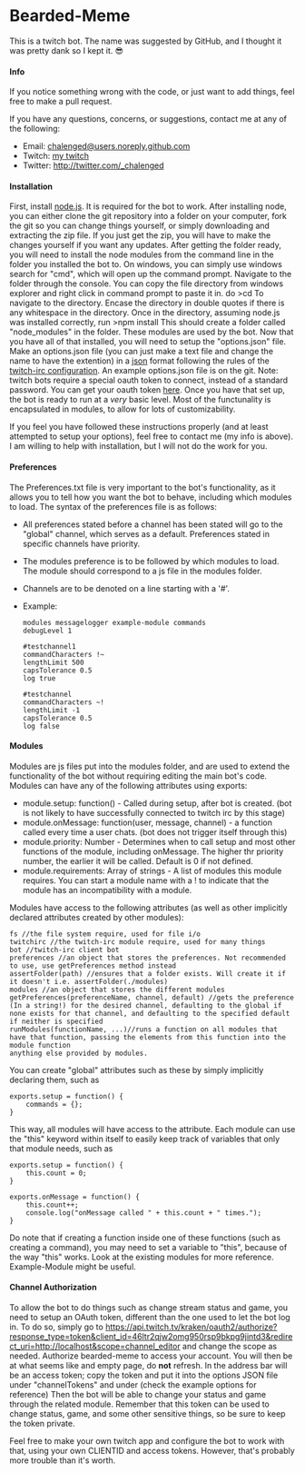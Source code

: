 # Bearded-Meme
This is a twitch bot. The name was suggested by GitHub, and I thought it was pretty dank so I kept it. :sunglasses:

#### Info
If you notice something wrong with the code, or just want to add things, feel free to make a pull request.

If you have any questions, concerns, or suggestions, contact me at any of the following: 

-	Email: <chalenged@users.noreply.github.com>
-	Twitch: [my twitch][mytwitch]
-	Twitter: http://twitter.com/_chalenged

#### Installation
First, install [node.js][node]. It is required for the bot to work. After installing node, you can either clone the git repository into a folder on your computer, fork the git so you can change things yourself, or simply downloading and extracting the zip file. If you just get the zip, you will have to make the changes yourself if you want any updates. After getting the folder ready, you will need to install the node modules from the command line in the folder you installed the bot to. On windows, you can simply use windows search for "cmd", which will open up the command prompt. Navigate to the folder through the console. You can copy the file directory from windows explorer and right click in command prompt to paste it in. do 
    >cd <directory>
To navigate to the directory. Encase the directory in double quotes if there is any whitespace in the directory. Once in the directory, assuming node.js was installed correctly, run
    >npm install
This should create a folder called "node\_modules" in the folder. These modules are used by the bot. Now that you have all of that installed, you will need to setup the "options.json" file. Make an options.json file (you can just make a text file and change the name to have the extention) in a [json][json] format following the rules of the [twitch-irc configuration](https://github.com/twitch-irc/documentation/blob/master/02_Configuration.md "configuration documentation"). An example options.json file is on the git. Note: twitch bots require a special oauth token to connect, instead of a standard password. You can get your oauth token [here][oauth]. Once you have that set up, the bot is ready to run at a _very_ basic level. Most of the functunality is encapsulated in modules, to allow for lots of customizability. 

If you feel you have followed these instructions properly (and at least attempted to setup your options), feel free to contact me (my info is above). I am willing to help with installation, but I will not do the work for you. 

#### Preferences 
The Preferences.txt file is very important to the bot's functionality, as it allows you to tell how you want the bot to behave, including which modules to load. The syntax of the preferences file is as follows:

-   All preferences stated before a channel has been stated will go to the "global" channel, which serves as a default. Preferences stated in specific channels have priority.
-   The modules preference is to be followed by which modules to load. The module should correspond to a js file in the modules folder.
-   Channels are to be denoted on a line starting with a '#'.
-   Example: 


        modules messagelogger example-module commands
        debugLevel 1

        #testchannel1
        commandCharacters !~
        lengthLimit 500
        capsTolerance 0.5
        log true

        #testchannel
        commandCharacters ~!
        lengthLimit -1
        capsTolerance 0.5
        log false

#### Modules
Modules are js files put into the modules folder, and are used to extend the functionality of the bot without requiring editing the main bot's code. Modules can have any of the following attributes using exports:

-   module.setup: function() - Called during setup, after bot is created. (bot is not likely to have successfully connected to twitch irc by this stage)
-   module.onMessage: function(user, message, channel) - a function called every time a user chats. (bot does not trigger itself through this)
-   module.priority: Number - Determines when to call setup and most other functions of the module, including onMessage. The higher thr priority number, the earlier it will be called. Default is 0 if not defined.
-   module.requirements: Array of strings - A list of modules this module requires. You can start a module name with a ! to indicate that the module has an incompatibility with a module.

Modules have access to the following attributes (as well as other implicitly declared attributes created by other modules): 

    fs //the file system require, used for file i/o
    twitchirc //the twitch-irc module require, used for many things
    bot //twitch-irc client bot
    preferences //an object that stores the preferences. Not recommended to use, use getPreferences method instead
    assertFolder(path) //ensures that a folder exists. Will create it if it doesn't i.e. assertFolder(./modules)
    modules //an object that stores the different modules
    getPreferences(preferenceName, channel, default) //gets the preference (In a string!) for the desired channel, defaulting to the global if none exists for that channel, and defaulting to the specified default if neither is specified
    runModules(functionName, ...)//runs a function on all modules that have that function, passing the elements from this function into the module function
    anything else provided by modules.

You can create "global" attributes such as these by simply implicitly declaring them, such as

    exports.setup = function() {
        commands = {};
    }

This way, all modules will have access to the attribute. Each module can use the "this" keyword within itself to easily keep track of variables that only that module needs, such as 

    exports.setup = function() {
        this.count = 0;
    }
    
    exports.onMessage = function() {
        this.count++;
        console.log("onMessage called " + this.count + " times.");
    }
    
Do note that if creating a function inside one of these functions (such as creating a command), you may need to set a variable to "this", because of the way "this" works. Look at the existing modules for more reference. Example-Module might be useful.

#### Channel Authorization
To allow the bot to do things such as change stream status and game, you need to setup an OAuth token, different than the one used to let the bot log in. To do so, simply go to https://api.twitch.tv/kraken/oauth2/authorize?response_type=token&client_id=46ltr2qjw2omg950rsp9bkpg9jintd3&redirect_uri=http://localhost&scope=channel_editor and change the scope as needed. Authorize bearded-meme to access your account. You will then be at what seems like and empty page, do **not** refresh. In the address bar will be an access token; copy the token and put it into the options JSON file under "channelTokens" and under <channelname> (check the example options for reference) Then the bot will be able to change your status and game through the related module. Remember that this token can be used to change status, game, and some other sensitive things, so be sure to keep the token private.

Feel free to make your own twitch app and configure the bot to work with that, using your own CLIENTID and access tokens. However, that's probably more trouble than it's worth.

[node]: https://nodejs.org/ "Node home site"
[json]: http://json.org "JSON home site"
[mytwitch]: http://twitch.tv/chalenged "My Twitch"
[oauth]: http://twitchapps.com/tmi/ "oauth twitch app"
